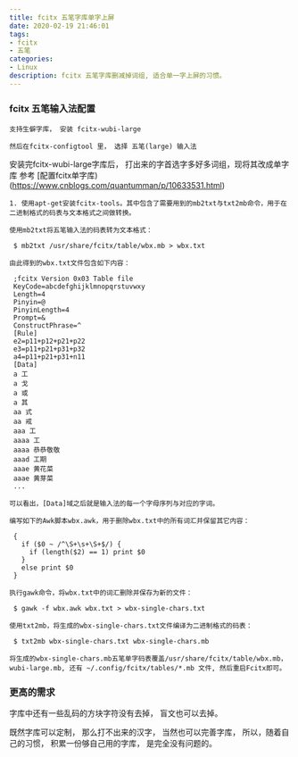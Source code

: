 ```yaml
---
title: fcitx 五笔字库单字上屏
date: 2020-02-19 21:46:01
tags: 
- fcitx
- 五笔
categories: 
- Linux
description: fcitx 五笔字库删减掉词组, 适合单一字上屏的习惯。 
---
```


### fcitx 五笔输入法配置

	支持生僻字库， 安装 fcitx-wubi-large

	然后在fcitx-configtool 里， 选择 五笔(large) 输入法
	
安装完fcitx-wubi-large字库后， 打出来的字首选字多好多词组，现将其改成单字库
参考 [配置fcitx单字库)(https://www.cnblogs.com/quantumman/p/10633531.html)

    1. 使用apt-get安装fcitx-tools。其中包含了需要用到的mb2txt与txt2mb命令，用于在二进制格式的码表与文本格式之间做转换。

    使用mb2txt将五笔输入法的码表转为文本格式：

     $ mb2txt /usr/share/fcitx/table/wbx.mb > wbx.txt
	 
    由此得到的wbx.txt文件包含如下内容：

     ;fcitx Version 0x03 Table file
     KeyCode=abcdefghijklmnopqrstuvwxy
     Length=4
     Pinyin=@
     PinyinLength=4
     Prompt=&
     ConstructPhrase=^
     [Rule]
     e2=p11+p12+p21+p22
     e3=p11+p21+p31+p32
     a4=p11+p21+p31+n11
     [Data]
     a 工
     a 戈
     a 或
     a 其
     aa 式
     aa 戒
     aaa 工
     aaaa 工
     aaaa 恭恭敬敬
     aaad 工期
     aaae 黄花菜
     aaae 黄芽菜
     ...

    可以看出，[Data]域之后就是输入法的每一个字母序列与对应的字词。

    编写如下的Awk脚本wbx.awk，用于删除wbx.txt中的所有词汇并保留其它内容：

     {
       if ($0 ~ /^\S+\s+\S+$/) {
         if (length($2) == 1) print $0
       }
       else print $0
     }

    执行gawk命令，将wbx.txt中的词汇删除并保存为新的文件：

     $ gawk -f wbx.awk wbx.txt > wbx-single-chars.txt

    使用txt2mb，将生成的wbx-single-chars.txt文件编译为二进制格式的码表：

     $ txt2mb wbx-single-chars.txt wbx-single-chars.mb

    将生成的wbx-single-chars.mb五笔单字码表覆盖/usr/share/fcitx/table/wbx.mb，wubi-large.mb, 还有 ~/.config/fcitx/tables/*.mb 文件, 然后重启Fcitx即可。

### 更高的需求

字库中还有一些乱码的方块字符没有去掉， 盲文也可以去掉。 

既然字库可以定制， 那么打不出来的汉字， 当然也可以完善字库， 所以，随着自己的习惯， 积累一份够自己用的字库， 是完全没有问题的。 
